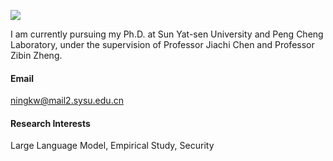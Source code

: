 [![](https://img.shields.io/badge/XX-github-blue?logo=github)](https://github.com/)

I am currently pursuing my Ph.D. at Sun Yat-sen University and Peng Cheng Laboratory, under the supervision of Professor Jiachi Chen and Professor Zibin Zheng.

#### Email  
ningkw@mail2.sysu.edu.cn


#### Research Interests  
Large Language Model, Empirical Study, Security
